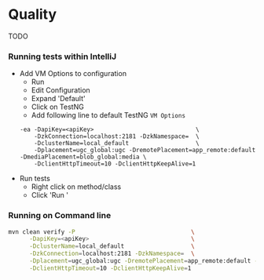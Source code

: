Quality
============
TODO

### Running tests within IntelliJ

- Add VM Options to configuration
  - Run
  - Edit Configuration
  - Expand 'Default'
  - Click on TestNG
  -  Add following line to default TestNG ```VM Options```
    ```
    -ea -DapiKey=<apiKey>                             \ 
        -DzkConnection=localhost:2181 -DzkNamespace=  \
        -DclusterName=local_default                   \
        -Dplacement=ugc_global:ugc -DremotePlacement=app_remote:default -DmediaPlacement=blob_global:media \
        -DclientHttpTimeout=10 -DclientHttpKeepAlive=1
    ```
- Run tests
  - Right click on method/class
  - Click 'Run <Name Here>'
  

### Running on Command line
```bash
mvn clean verify -P                                 \
      -DapiKey=<apiKey>                             \
      -DclusterName=local_default                   \
      -DzkConnection=localhost:2181 -DzkNamespace=  \
      -Dplacement=ugc_global:ugc -DremotePlacement=app_remote:default -DmediaPlacement=blob_global:media \
      -DclientHttpTimeout=10 -DclientHttpKeepAlive=1
```
